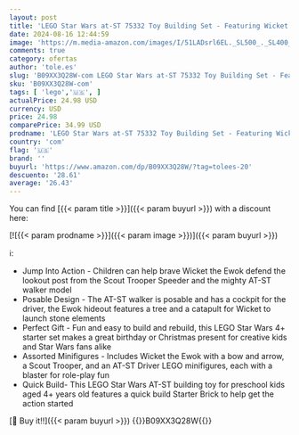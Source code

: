 ```yaml
---
layout: post
title: 'LEGO Star Wars at-ST 75332 Toy Building Set - Featuring Wicket The Ewok and Scout Trooper Minifigures  Expand Your Collection  Great Gift for Preschool Kids  Boys  and Girls Ages 4+'
date: 2024-08-16 12:44:59
image: 'https://m.media-amazon.com/images/I/51LADsrl6EL._SL500_._SL400_.jpg'
comments: true
category: ofertas
author: 'tole.es'
slug: 'B09XX3Q28W-com LEGO Star Wars at-ST 75332 Toy Building Set - Featuring...'
sku: 'B09XX3Q28W-com'
tags: [ 'lego','🇺🇸', ]
actualPrice: 24.98 USD
currency: USD
price: 24.98
comparePrice: 34.99 USD
prodname: 'LEGO Star Wars at-ST 75332 Toy Building Set - Featuring Wicket The Ewok and Scout Trooper Minifigures  Expand Your Collection  Great Gift for Preschool Kids  Boys  and Girls Ages 4+'
country: 'com'
flag: '🇺🇸'
brand: ''
buyurl: 'https://www.amazon.com/dp/B09XX3Q28W/?tag=tolees-20'
descuento: '28.61'
average: '26.43'
---
```


You can find [{{< param title >}}]({{< param buyurl >}}) with a discount here:

[![{{< param prodname >}}]({{< param image >}})]({{< param buyurl >}})

ℹ️:

- Jump Into Action - Children can help brave Wicket the Ewok defend the lookout post from the Scout Trooper Speeder and the mighty AT-ST walker model
- Posable Design - The AT-ST walker is posable and has a cockpit for the driver, the Ewok hideout features a tree and a catapult for Wicket to launch stone elements
- Perfect Gift - Fun and easy to build and rebuild, this LEGO Star Wars 4+ starter set makes a great birthday or Christmas present for creative kids and Star Wars fans alike
- Assorted Minifigures - Includes Wicket the Ewok with a bow and arrow, a Scout Trooper, and an AT-ST Driver LEGO minifigures, each with a blaster for role-play fun
- Quick Build- This LEGO Star Wars AT-ST building toy for preschool kids aged 4+ years old features a quick build Starter Brick to help get the action started

[🛒 Buy it!!]({{< param buyurl >}})
{{<world>}}B09XX3Q28W{{</world>}}
